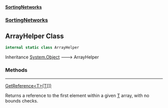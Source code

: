 #### [SortingNetworks](index.md 'index')
### [SortingNetworks](SortingNetworks.md 'SortingNetworks')
## ArrayHelper Class
```csharp
internal static class ArrayHelper
```

Inheritance [System.Object](https://docs.microsoft.com/en-us/dotnet/api/System.Object 'System.Object') &#129106; ArrayHelper  
### Methods

***
[GetReference&lt;T&gt;(T[])](SortingNetworks_ArrayHelper_GetReference_T_(T__).md 'SortingNetworks.ArrayHelper.GetReference&lt;T&gt;(T[])')

Returns a reference to the first element within a given [T](SortingNetworks_ArrayHelper_GetReference_T_(T__).md#SortingNetworks_ArrayHelper_GetReference_T_(T__)_T 'SortingNetworks.ArrayHelper.GetReference&lt;T&gt;(T[]).T') array, with no bounds checks.  
